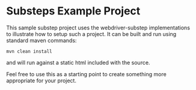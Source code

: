 Substeps Example Project
========================

This sample substep project uses the webdriver-substep implementations to illustrate how to setup such a project.
It can be built and run using standard maven commands:

```mvn clean install```

and will run against a static html included with the source.

Feel free to use this as a starting point to create something more appropriate for your project.  